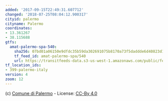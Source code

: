 ```yaml
---
added: '2017-09-15T22:49:31.607712'
changed: '2018-07-25T08:04:12.900317'
cityid: palermo
cityname: Palermo
coordinates:
- 13.361267
- 38.115688
gtfs:
  amat-palermo-spa-540:
    sha256: 07bd01a06150e9dfdc35b59da302691075b8170a73f5daddde6d40823d1588d8
    tf_feed_id: amat-palermo-spa/540
    url: https://transitfeeds-data.s3-us-west-1.amazonaws.com/public/feeds/amat-palermo-spa/540/20170929/gtfs.zip
tf_location_ids:
- 399-palermo-italy
version: 4
zoom: 12
---
```


(c) [Comune di Palermo](https://www.comune.palermo.it/opendata_dld.php?id=349) - License: [CC-By 4.0](https://creativecommons.org/licenses/by/4.0/deed.it)
